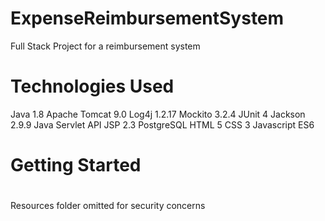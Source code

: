 # ExpenseReimbursementSystem
Full Stack Project for a reimbursement system

# Technologies Used
Java 1.8
Apache Tomcat 9.0
Log4j 1.2.17
Mockito 3.2.4
JUnit 4
Jackson 2.9.9
Java Servlet API
JSP 2.3
PostgreSQL
HTML 5
CSS 3
Javascript ES6

# Getting Started



#
Resources folder omitted for security concerns
